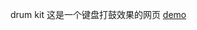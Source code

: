 drum kit
这是一个键盘打鼓效果的网页
 [demo](https://Lilas-w.github.io/javascript_30/01%20-%20JavaScript%20Drum%20Kit/index.html)  
